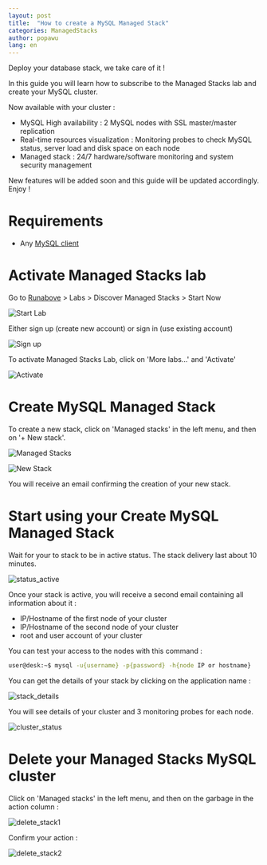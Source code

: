 ```yaml
---
layout: post
title:  "How to create a MySQL Managed Stack"
categories: ManagedStacks
author: popawu
lang: en
---
```


Deploy your database stack, we take care of it !

In this guide you will learn how to subscribe to the Managed Stacks lab and create your MySQL cluster.

Now available with your cluster :

- MySQL High availability : 2 MySQL nodes with SSL master/master replication
- Real-time resources visualization : Monitoring probes to check MySQL status, server load and disk space on each node
- Managed stack : 24/7 hardware/software monitoring and system security management

New features will be added soon and this guide will be updated accordingly.
Enjoy !


Requirements
============

 * Any [MySQL client][programs-client]

Activate Managed Stacks lab
===========================

Go to [Runabove][runabove] > Labs > Discover Managed Stacks > Start Now

![Start Lab][]

Either sign up (create new account) or sign in (use existing account)

![Sign up][]

To activate Managed Stacks Lab, click on 'More labs...' and 'Activate'

![Activate][]

Create MySQL Managed Stack
============================

To create a new stack, click on 'Managed stacks' in the left menu, and then on '+ New stack'.

![Managed Stacks][]

![New Stack][]

You will receive an email confirming the creation of your new stack.

Start using your Create MySQL Managed Stack
===========================================

Wait for your to stack to be in active status. The stack delivery last about 10 minutes.

![status_active][]

Once your stack is active, you will receive a second email containing all information about it :
* IP/Hostname of the first node of your cluster
* IP/Hostname of the second node of your cluster
* root and user account of your cluster

You can test your access to the nodes with this command :
```bash
user@desk:~$ mysql -u{username} -p{password} -h{node IP or hostname}
```

You can get the details of your stack by clicking on the application name :

![stack_details][]

You will see details of your cluster and 3 monitoring probes for each node.

![cluster_status][]

Delete your Managed Stacks MySQL cluster
========================================

Click on 'Managed stacks' in the left menu, and then on the garbage in the action column :

![delete_stack1][]

Confirm your action :

![delete_stack2][]

[programs-client]: http://dev.mysql.com/doc/refman/5.7/en/programs-client.html
[runabove]:https://www.runabove.com/index.xml
[Start Lab]: https://cdn.rawgit.com/cyrbil/knowledge-base/master/images/2015-12-10-create-mysql-managed-stack/start.png
[Sign up]: https://cdn.rawgit.com/cyrbil/knowledge-base/master/images/2015-12-10-create-mysql-managed-stack/signup.png
[Activate]: https://cdn.rawgit.com/cyrbil/knowledge-base/master/images/2015-12-10-create-mysql-managed-stack/activate.png
[Managed Stacks]: https://cdn.rawgit.com/cyrbil/knowledge-base/master/images/2015-12-10-create-mysql-managed-stack/menu_managed.png
[New Stack]: https://cdn.rawgit.com/cyrbil/knowledge-base/master/images/2015-12-10-create-mysql-managed-stack/new_stack.png
[status_active]: https://cdn.rawgit.com/cyrbil/knowledge-base/master/images/2015-12-10-create-mysql-managed-stack/status_active.png
[stack_details]: https://cdn.rawgit.com/cyrbil/knowledge-base/master/images/2015-12-10-create-mysql-managed-stack/stack_details.png
[cluster_status]: https://cdn.rawgit.com/cyrbil/knowledge-base/master/images/2015-12-10-create-mysql-managed-stack/cluster_status.png
[delete_stack1]: https://cdn.rawgit.com/cyrbil/knowledge-base/master/images/2015-12-10-create-mysql-managed-stack/delete_stack1.png
[delete_stack2]: https://cdn.rawgit.com/cyrbil/knowledge-base/master/images/2015-12-10-create-mysql-managed-stack/delete_stack2.png
